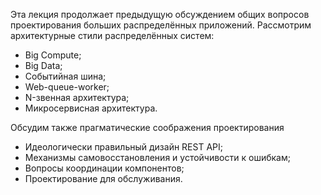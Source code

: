 Эта лекция продолжает предыдущую обсуждением общих вопросов проектирования больших распределённых приложений. Рассмотрим архитектурные стили распределённых систем:

- Big Compute;
- Big Data;
- Событийная шина;
- Web-queue-worker;
- N-звенная архитектура;
- Микросервисная архитектура.

Обсудим также прагматические соображения проектирования

- Идеологически правильный дизайн REST API;
- Механизмы самовосстановления и устойчивости к ошибкам;
- Вопросы координации компонентов;
- Проектирование для обслуживания.